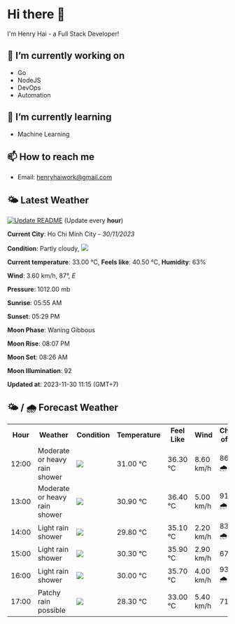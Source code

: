 # Hi there 👋

I'm Henry Hai - a Full Stack Developer!

## 🔭 I’m currently working on

- Go
- NodeJS
- DevOps
- Automation

## 🌱 I’m currently learning

- Machine Learning

## 📫 How to reach me

- Email: <henryhaiwork@gmail.com>

## 🌤️ Latest Weather
[![Update README](https://github.com/henry0hai/henry0hai/actions/workflows/udpateReadme.yml/badge.svg)](https://github.com/henry0hai/henry0hai/actions/workflows/udpateReadme.yml)
(Update every **hour**)
<!-- CURRENT_WEATHER:START -->
**Current City**: Ho Chi Minh City - *30/11/2023*

**Condition**: Partly cloudy, <img src="https://cdn.weatherapi.com/weather/64x64/day/116.png"/>

**Current temperature**: 33.00 °C, **Feels like**: 40.50 °C, **Humidity**: 63%

**Wind**: 3.60 km/h, 87°, *E*

**Pressure**: 1012.00 mb

**Sunrise**: 05:55 AM

**Sunset**: 05:29 PM

**Moon Phase**: Waning Gibbous

**Moon Rise**: 08:07 PM

**Moon Set**: 08:26 AM

**Moon Illumination**: 92

**Updated at**: 2023-11-30 11:15 (GMT+7)<!-- CURRENT_WEATHER:END -->

## 🌤️ / 🌧️ Forecast Weather
<!-- FORECAST_WEATHER:START -->
<table>
		<tr>
			<th>Hour</th>
			<th>Weather</th>
			<th>Condition</th>
			<th>Temperature</th>
			<th>Feel Like</th>
			<th>Wind</th>
			<th>Chance of Rain</th>
		</tr>
				<tr>
					<td>12:00</td>
					<td>Moderate or heavy rain shower</td>
					<td><img src='https://cdn.weatherapi.com/weather/64x64/day/356.png'/></td>
					<td>31.00 °C</td>
					<td>36.30 °C</td>
					<td>8.60 km/h</td>
					<td>86 % 🌧️</td>
				</tr>
				<tr>
					<td>13:00</td>
					<td>Moderate or heavy rain shower</td>
					<td><img src='https://cdn.weatherapi.com/weather/64x64/day/356.png'/></td>
					<td>30.90 °C</td>
					<td>36.40 °C</td>
					<td>5.00 km/h</td>
					<td>91 % 🌧️</td>
				</tr>
				<tr>
					<td>14:00</td>
					<td>Light rain shower</td>
					<td><img src='https://cdn.weatherapi.com/weather/64x64/day/353.png'/></td>
					<td>29.80 °C</td>
					<td>35.10 °C</td>
					<td>2.20 km/h</td>
					<td>83 % 🌧️</td>
				</tr>
				<tr>
					<td>15:00</td>
					<td>Light rain shower</td>
					<td><img src='https://cdn.weatherapi.com/weather/64x64/day/353.png'/></td>
					<td>30.30 °C</td>
					<td>35.90 °C</td>
					<td>2.90 km/h</td>
					<td>67 %</td>
				</tr>
				<tr>
					<td>16:00</td>
					<td>Light rain shower</td>
					<td><img src='https://cdn.weatherapi.com/weather/64x64/day/353.png'/></td>
					<td>30.00 °C</td>
					<td>35.70 °C</td>
					<td>4.00 km/h</td>
					<td>93 % 🌧️</td>
				</tr>
				<tr>
					<td>17:00</td>
					<td>Patchy rain possible</td>
					<td><img src='https://cdn.weatherapi.com/weather/64x64/day/176.png'/></td>
					<td>28.30 °C</td>
					<td>33.00 °C</td>
					<td>5.40 km/h</td>
					<td>71 %</td>
				</tr>
</table>
<!-- FORECAST_WEATHER:END -->
